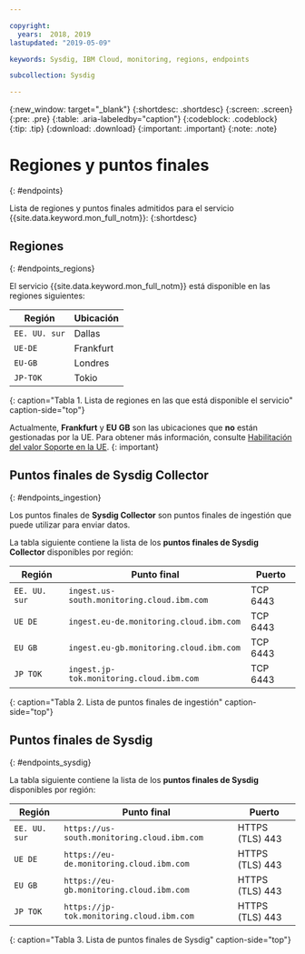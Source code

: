```yaml
---

copyright:
  years:  2018, 2019
lastupdated: "2019-05-09"

keywords: Sysdig, IBM Cloud, monitoring, regions, endpoints

subcollection: Sysdig

---
```


{:new_window: target="_blank"}
{:shortdesc: .shortdesc}
{:screen: .screen}
{:pre: .pre}
{:table: .aria-labeledby="caption"}
{:codeblock: .codeblock}
{:tip: .tip}
{:download: .download}
{:important: .important}
{:note: .note}


# Regiones y puntos finales
{: #endpoints}

Lista de regiones y puntos finales admitidos para el servicio {{site.data.keyword.mon_full_notm}}:
{:shortdesc}

## Regiones
{: #endpoints_regions}

El servicio {{site.data.keyword.mon_full_notm}} está disponible en las regiones siguientes:

| Región                | Ubicación  | 
|-----------------------|-----------|
| `EE. UU. sur`            | Dallas    | 
| `UE-DE`               | Frankfurt | 
| `EU-GB`               | Londres    | 
| `JP-TOK`              | Tokio     |
{: caption="Tabla 1. Lista de regiones en las que está disponible el servicio" caption-side="top"} 

Actualmente, **Frankfurt** y **EU GB** son las ubicaciones que **no** están gestionadas por la UE. Para obtener más información, consulte [Habilitación del valor Soporte en la UE](/docs/account?topic=account-eu-hipaa-supported#bill_eusupported).
{: important}


## Puntos finales de Sysdig Collector
{: #endpoints_ingestion}

Los puntos finales de **Sysdig Collector** son puntos finales de ingestión que puede utilizar para enviar datos.

La tabla siguiente contiene la lista de los **puntos finales de Sysdig Collector** disponibles por región:

| Región        | Punto final                                                  | Puerto |
|---------------|-----------------------------------------------------------|------|
| `EE. UU. sur`    | `ingest.us-south.monitoring.cloud.ibm.com`                | TCP 6443 |
| `UE DE`       | `ingest.eu-de.monitoring.cloud.ibm.com`                   | TCP 6443 | 
| `EU GB`       | `ingest.eu-gb.monitoring.cloud.ibm.com`                   | TCP 6443 | 
| `JP TOK`      | `ingest.jp-tok.monitoring.cloud.ibm.com`                  | TCP 6443 | 
{: caption="Tabla 2. Lista de puntos finales de ingestión" caption-side="top"} 



## Puntos finales de Sysdig
{: #endpoints_sysdig}

La tabla siguiente contiene la lista de los **puntos finales de Sysdig** disponibles por región:

| Región       | Punto final                                                  | Puerto            |
|--------------|-----------------------------------------------------------|-----------------|
| `EE. UU. sur`   | `https://us-south.monitoring.cloud.ibm.com`               | HTTPS (TLS) 443 |  
| `UE DE`      | `https://eu-de.monitoring.cloud.ibm.com `                 | HTTPS (TLS) 443 |
| `EU GB`      | `https://eu-gb.monitoring.cloud.ibm.com `                 | HTTPS (TLS) 443 |
| `JP TOK`     | `https://jp-tok.monitoring.cloud.ibm.com`                 | HTTPS (TLS) 443 |
{: caption="Tabla 3. Lista de puntos finales de Sysdig" caption-side="top"} 


